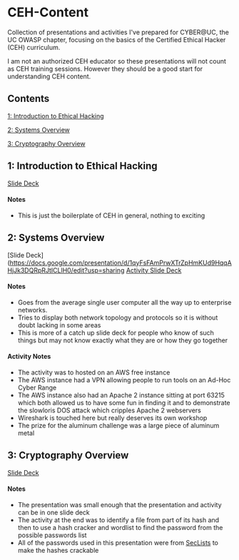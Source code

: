 # CEH-Content
Collection of presentations and activities I've prepared for CYBER@UC, the UC OWASP chapter, focusing on the basics of the Certified Ethical Hacker (CEH) curriculum.

I am not an authorized CEH educator so these presentations will not count as CEH training sessions. However they should be a good start for understanding CEH content.

## Contents
[1: Introduction to Ethical Hacking](#1-introduction-to-ethical-hacking)

[2: Systems Overview](#2-systems-overview)

[3: Cryptography Overview](#3-cryptography-overview)

## 1: Introduction to Ethical Hacking
[Slide Deck](https://docs.google.com/presentation/d/1TtOrD60MqqBp2jlWBEmcxb-_07pBMzGstDILy7Lp4u8/edit?usp=sharing)
#### Notes
- This is just the boilerplate of CEH in general, nothing to exciting

## 2: Systems Overview
[Slide Deck](https://docs.google.com/presentation/d/1qyFsFAmPrwXTrZpHmKUd9HqqAHjJk3DQRpRJtICLlH0/edit?usp=sharing
[Activity Slide Deck](https://docs.google.com/presentation/d/1r0jZh6l_-otz5E3umKjCD8pufRoJRL4O4yQoiAgNADE/edit?usp=sharing)
#### Notes
- Goes from the average single user computer all the way up to enterprise networks.
- Tries to display both network topology and protocols so it is without doubt lacking in some areas
- This is more of a catch up slide deck for people who know of such things but may not know exactly what they are or how they go together
#### Activity Notes
- The activity was to hosted on an AWS free instance
- The AWS instance had a VPN allowing people to run tools on an Ad-Hoc Cyber Range
- The AWS instance also had an Apache 2 instance sitting at port 63215 which both allowed us to have some fun in finding it and to demonstrate the slowloris DOS attack which cripples Apache 2 webservers
- Wireshark is touched here but really deserves its own workshop
- The prize for the aluminum challenge was a large piece of aluminum metal

## 3: Cryptography Overview
[Slide Deck](https://docs.google.com/presentation/d/17K8OSPL5mTLXwjHsPPlchVhKPDQEOr57LpW1Zux9n4s/edit?usp=sharing)
#### Notes
- The presentation was small enough that the presentation and activity can be in one slide deck
- The activity at the end was to identify a file from part of its hash and then to use a hash cracker and wordlist to find the password from the possible passwords list
- All of the passwords used in this presentation were from [SecLists](https://github.com/danielmiessler/SecLists) to make the hashes crackable

